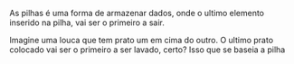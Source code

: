 As pilhas é uma forma de armazenar dados, onde o ultimo elemento inserido na pilha, vai ser o primeiro a sair.

Imagine uma louca que tem prato um em cima do outro. O ultimo prato colocado vai ser o primeiro a ser lavado, certo? Isso que se baseia a pilha